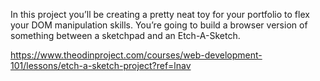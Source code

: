 In this project you’ll be creating a pretty neat toy for your portfolio to flex your DOM manipulation skills. You’re going to build a browser version of something between a sketchpad and an Etch-A-Sketch.

https://www.theodinproject.com/courses/web-development-101/lessons/etch-a-sketch-project?ref=lnav
